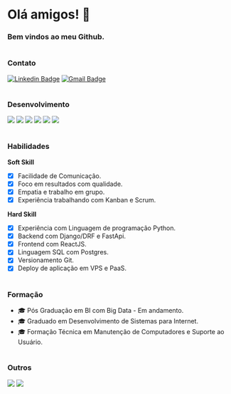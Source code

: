 
# Olá amigos! 👋  
### Bem vindos ao meu Github.

#

### Contato
[![Linkedin Badge](https://img.shields.io/badge/-LinkedIn-blue?style=flat-square&logo=Linkedin&logoColor=white&link=https://www.linkedin.com/in/daciolima/)](https://www.linkedin.com/in/daciolima/)
[![Gmail Badge](https://img.shields.io/badge/-Gmail-c14438?style=flat-square&logo=Gmail&logoColor=white&link=mailto:contato.dacio@gmail.com)](mailto:contato.dacio@gmail.com/)
<!--[![Whatsapp Badge](https://img.shields.io/badge/-Whatsapp-4CA143?style=flat-square&labelColor=4CA143&logo=whatsapp&logoColor=white&link=https://api.whatsapp.com/send?phone=5583998255100&text=Olá!)](https://api.whatsapp.com/send?phone=55xxxxxxxxxxx&text=Olá!) -->

#

### Desenvolvimento
<p>
   <img src="https://img.shields.io/badge/python%20-%233776AB.svg?&style=for-the-badge&logo=python&logoColor=white"/>
   <img src="https://img.shields.io/badge/django%20-%23092E20.svg?&style=for-the-badge&logo=django&logoColor=white"/>
   <img src="https://img.shields.io/badge/FastAPI-005571?style=for-the-badge&logo=fastapi"/>
   <img src="https://img.shields.io/badge/javascript%20-%23323330.svg?&style=for-the-badge&logo=javascript&logoColor=%23F7DF1E"/>
   <img src="https://img.shields.io/badge/react%20-%2320232a.svg?&style=for-the-badge&logo=react&logoColor=%2361DAFB"/>
   <img src="https://img.shields.io/badge/Flutter%20-%2302569B.svg?&style=for-the-badge&logo=Flutter&logoColor=white"/>
</p>

#

### Habilidades
**Soft Skill**
- [x] Facilidade de Comunicação.
- [x] Foco em resultados com qualidade.
- [x] Empatia e trabalho em grupo.
- [x] Experiência trabalhando com Kanban e Scrum.

**Hard Skill**
- [x] Experiência com Linguagem de programação Python.
- [x] Backend com Django/DRF e FastApi.
- [x] Frontend com ReactJS.
- [x] Linguagem SQL com Postgres.
- [x] Versionamento Git.
- [x] Deploy de aplicação em VPS e PaaS.

#

<!-- 
   ##<img src="https://img.shields.io/badge/dart-%230175C2.svg?&style=for-the-badge&logo=dart&logoColor=white"/>
   ##<img src="https://img.shields.io/badge/Flutter%20-%2302569B.svg?&style=for-the-badge&logo=Flutter&logoColor=white"/>
- [x] Dart | Flutter
-->

### Formação
- 🎓  Pós Graduação em BI com Big Data - Em andamento.
- 🎓  Graduado em Desenvolvimento de Sistemas para Internet.
- 🎓  Formação Técnica em Manutenção de Computadores e Suporte ao Usuário.

#

### Outros

   ![](https://komarev.com/ghpvc/?username=daciolima&style=flat-square)
   <a href="https://gist.github.com/daciolima">
      <img src="https://img.shields.io/badge/My Gist-%23323330.svg?&style=for-the-badge&logo=github&logoColor=white" />        
   </a>
   

<!--[![Telegram Badge](https://img.shields.io/badge/-Telegram-1ca0f1?style=flat-square&labelColor=1ca0f1&logo=telegram&logoColor=white&link=https://t.me/contato.dacio)](https://t.me/contato.dacio) 
<p>
  
  <a href='mailto:contato.dacio@gmail.com'>
   <img src="https://img.shields.io/badge/contato.dacio@gmail.com%20-%23E34F26.svg?&style=for-the-badge&logo=gmail&logoColor=white"/>
  </a>
  <a href="https://www.linkedin.com/in/daciolima/" target="_blank">
    <img src="https://img.shields.io/badge/linkedin-%230077B5.svg?&style=for-the-badge&logo=linkedin&logoColor=white" />
  </a>
  <a href="https://instagram.com/daciolimamusic" target="_blank">
    <img src="https://img.shields.io/badge/instagram-%23E4405F.svg?&style=for-the-badge&logo=instagram&logoColor=white" />        
  </a>
  
</p>-->

<!--[![Top Langs](https://github-readme-stats.vercel.app/api/top-langs/?username=daciolima&layout=compact)](https://github.com/daciolima/github-readme-stats)-->
<!--
<p>
<img src="https://github-readme-stats.vercel.app/api?username=daciolima&show_icons=true&count_private=true&theme=white" width="450" />
<img src="https://github-readme-stats.vercel.app/api/top-langs/?username=daciolima" alt="daciolima" />
</p>
-->

<!--
### My workspace specs
-->
<!--
<p>
  <img src="https://img.shields.io/badge/apple-macbook%20pro%20-%23999999.svg?&style=for-the-badge&logo=apple&logoColor=white" />
  <img src="https://img.shields.io/badge/intel-core%20i5%20-%230071C5.svg?&style=for-the-badge&logo=intel&logoColor=white" />
  <img src="https://img.shields.io/badge/RAM-8GB-%230071C5.svg?&style=for-the-badge&logoColor=white" />
</p>
-->

<!--
### Repository Import
<a href="https://github.com/daciolima/daciolima">
  <img align="center" src="https://github-readme-stats.vercel.app/api/pin/?username=daciolima&repo=daciolima" />
</a>
-->

<!--
<details>
  <summary>📃 My Resume</summary>



## Education

- 📖 **Sistemas para Internet**\
📆 - 2015 - 2017\
📍 - **Universidade de João Pessoa - Unipê** - João Pessoa, Brazil


</details>  
-->

<!--
**daciolima/daciolima** is a ✨ _special_ ✨ repository because its `README.md` (this file) appears on your GitHub profile.

Here are some ideas to get you started:

- 🔭 I’m currently working on ...
- 🌱 I’m currently learning ...
- 👯 I’m looking to collaborate on ...
- 🤔 I’m looking for help with ...
- 💬 Ask me about ...
- 📫 How to reach me: ...
- 😄 Pronouns: ...
- ⚡ Fun fact: ...
-->
